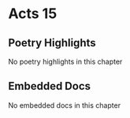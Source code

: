 # Acts 15

## Poetry Highlights

No poetry highlights in this chapter

## Embedded Docs

No embedded docs in this chapter

